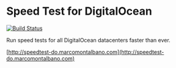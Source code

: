 Speed Test for DigitalOcean
===========================

[![Build Status](https://travis-ci.org/marcomontalbano/speedtest-for-digitalocean.svg?branch=master)](https://travis-ci.org/marcomontalbano/speedtest-for-digitalocean)

Run speed tests for all DigitalOcean datacenters faster than ever.

[http://speedtest-do.marcomontalbano.com](http://speedtest-do.marcomontalbano.com)
